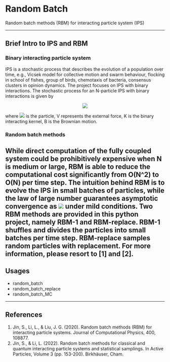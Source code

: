 # Random Batch
Random batch methods (RBM) for interacting particle system (IPS)

---

## Brief Intro to IPS and RBM
### Binary interacting particle system
IPS is a stochastic process that describes the evolution of a population over time, e.g., Vicsek model for collective 
motion and swarm behaviour, flocking in school of fishes, group of birds, chemotaxis of bacteria, consensus clusters in 
opinion dynamics. The project focuses on IPS with binary interactions. The stochastic process for an N-particle IPS with
binary interactions is given by

<center><img src="https://render.githubusercontent.com/render/math?math=\color{blue}{dX^i=-\nabla V(X^i)dt %2b \dfrac{1}{N-1}\sum_{j:j \neq i} K(X^i-X^j)dt %2b \sigma dB^i,\ i=1,\ldots,N},"></center>


where <img src="https://render.githubusercontent.com/render/math?math=X^i,\ i=1,\ldots,N"> is the particle, V represents
the external force, K is the binary interacting kernel, B is the Brownian motion.

### Random batch methods
While direct computation of the fully coupled system could be prohibitively expensive when N is medium or large, RBM is
able to reduce the computational cost significantly from O(N^2) to O(N) per time step. The intuition behind RBM is to 
evolve the IPS in small batches of particles, while the law of large number guarantees asymptotic convergence as 
<img src="https://render.githubusercontent.com/render/math?math=N \rightarrow \infty"> under mild conditions. Two RBM methods are provided in this 
python project, namely RBM-1 and RBM-replace. RBM-1 shuffles and divides the particles into small batches per time step.
RBM-replace samples random particles with replacement. For more information, please resort to [1] and [2].
---

## Usages
* random_batch
* random_batch_replace
* random_batch_MC

---
## References
1. Jin, S., Li, L., & Liu, J. G. (2020). Random batch methods (RBM) for interacting particle systems. Journal of Computational Physics, 400, 108877.
2. Jin, S., & Li, L. (2022). Random batch methods for classical and quantum interacting particle systems and statistical samplings. In Active Particles, Volume 3 (pp. 153-200). Birkhäuser, Cham.